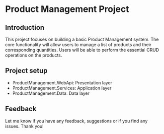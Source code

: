 # Product Management Project

## Introduction
This project focuses on building a basic Product Management system. The core functionality will allow users to manage a list of products and their corresponding quantities. Users will be able to perform the essential CRUD operations on the products.

## Project setup
 
- ProductManagement.WebApi: Presentation layer 
- ProductManagement.Services: Application layer 
- ProductManagement.Data: Data layer

## Feedback
Let me know if you have any feedback, suggestions or if you find any issues.
Thank you!



